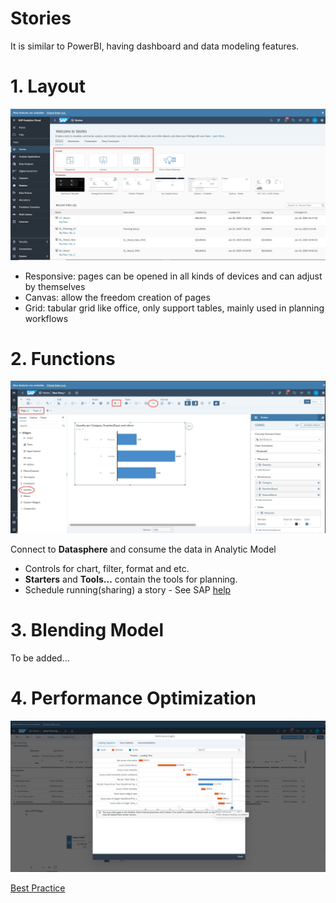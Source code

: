 # Stories 

It is similar to PowerBI, having dashboard and data modeling features. 

# 1. Layout 

![alt text](/SAC/Reporting/images/S1.png)

- Responsive: pages can be opened in all kinds of devices and can adjust by themselves
- Canvas: allow the freedom creation of pages
- Grid: tabular grid like office, only support tables, mainly used in planning workflows

# 2. Functions 

![alt text](/SAC/Reporting/images/S2.png)

Connect to **Datasphere** and consume the data in Analytic Model

- Controls for chart, filter, format and etc.
- **Starters** and **Tools...** contain the tools for planning.
- Schedule running(sharing) a story - See SAP [help](https://help.sap.com/docs/SAP_ANALYTICS_CLOUD/00f68c2e08b941f081002fd3691d86a7/86c2d7d88b134e45907453612c4f559a.html)

# 3. Blending Model
To be added...

# 4. Performance Optimization

![alt text](/SAC/Reporting/images/PI.png)

[Best Practice](https://help.sap.com/docs/SAP_ANALYTICS_CLOUD/00f68c2e08b941f081002fd3691d86a7/fbe339efda1241b5a3f46cf17f54cdff.html?locale=en)
